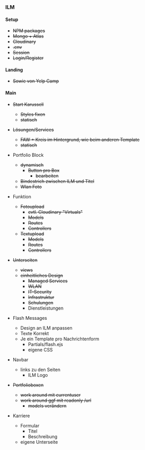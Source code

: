 ### ILM

#### Setup

- ~~NPM packages~~
- ~~Mongo + Atlas~~
- ~~Cloudinary~~
- ~~.env~~
- ~~Session~~
- ~~Login/Register~~



#### Landing

- ~~Sowie von Yelp Camp~~



#### Main

- ~~Start Karussell~~
  - ~~Styles fixen~~
  - ~~statisch~~
- ~~Lösungen/Services~~
  - ~~FAW + Kreis im Hintergrund, wie beim anderen Template~~
  - ~~statisch~~
- Portfolio Block
  - ~~dynamisch~~
    - ~~Button pro Box~~
      - ~~bearbeiten~~
  - ~~Bindestrich zwischen ILM und Titel~~
  - ~~Wlan Foto~~
- Funktion
  - ~~Fotoupload~~
    - ~~evtl. Cloudinary "Virtuals"~~
    - ~~Models~~
    - ~~Routes~~
    - ~~Controllers~~
  - ~~Textupload~~
    - ~~Models~~
    - ~~Routes~~
    - ~~Controllers~~
- ~~Unterseiten~~
  - ~~views~~
  - ~~einheitliches Design~~
    - ~~Managed Services~~  
    - ~~WLAN~~
    - ~~IT-Security~~
    - ~~Infrastruktur~~
    - ~~Schulungen~~
    - Dienstleistungen
- Flash Messages
  - Design an ILM anpassen
  - Texte Korrekt
  - Je ein Template pro Nachrichtenform
    - Partials/flash.ejs
    - eigene CSS
- Navbar
  - links zu den Seiten
    - ILM Logo
- ~~Portfolioboxen~~
  - ~~work around mit currentuser~~
  - ~~work around ggf mit readonly /url~~
    - ~~models verändern~~

- Karriere
  - Formular
    - Titel
    - Beschreibung
  - eigene Unterseite